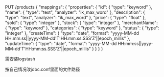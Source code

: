 PUT /products
{
  "mappings": {
    "properties": {
      "id": { "type": "keyword" },
      "name": { "type": "text", "analyzer": "ik_max_word" },
      "description": { "type": "text", "analyzer": "ik_max_word" },
      "price": { "type": "float" },
      "sold": { "type": "integer" },
      "stock": { "type": "integer" },
      "merchantName": { "type": "keyword" },
      "categories": { "type": "keyword" },
      "status": { "type": "integer" },
      "createTime": { 
        "type": "date",
        "format": "yyyy-MM-dd HH:mm:ss||yyyy-MM-dd'T'HH:mm:ss.SSS'Z'||epoch_millis"
      },
      "updateTime": { 
        "type": "date",
        "format": "yyyy-MM-dd HH:mm:ss||yyyy-MM-dd'T'HH:mm:ss.SSS'Z'||epoch_millis" 
      }
    }
  }
}



需安装logstash



按自己情况改jdbc.conf里面的文件路径